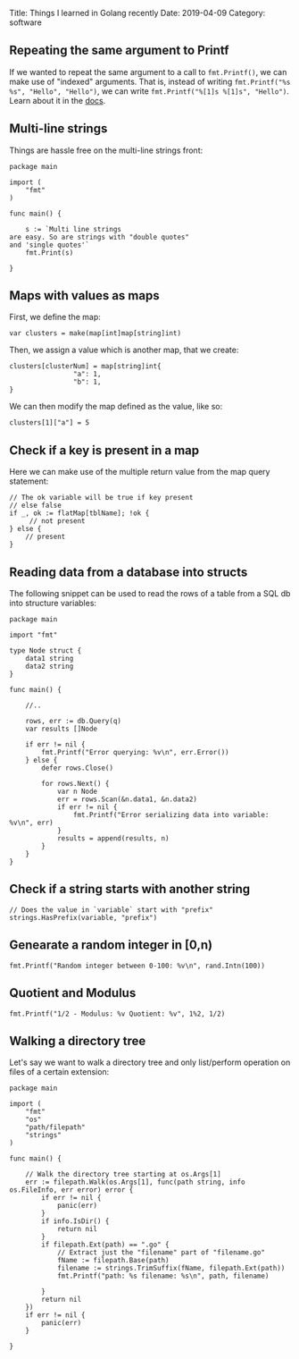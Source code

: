 Title: Things I learned in Golang recently
Date: 2019-04-09
Category: software

## Repeating the same argument to Printf

If we wanted to repeat the same argument to a call to `fmt.Printf()`, we can make use of "indexed" arguments.
That is, instead of writing `fmt.Printf("%s %s", "Hello", "Hello")`, we can write `fmt.Printf("%[1]s %[1]s", "Hello")`.
Learn about it in the [docs](https://golang.org/pkg/fmt/). 

## Multi-line strings

Things are hassle free on the multi-line strings front:

```
package main

import (
	"fmt"
)

func main() {

	s := `Multi line strings
are easy. So are strings with "double quotes"
and 'single quotes'`
	fmt.Print(s)

}

```


## Maps with values as maps

First, we define the map:

```
var clusters = make(map[int]map[string]int)
```


Then, we assign a value which is another map, that we create:

```
clusters[clusterNum] = map[string]int{
				"a": 1,
				"b": 1,
}

```

We can then modify the map defined as the value, like so:

```
clusters[1]["a"] = 5
```

## Check if a key is present in a map

Here we can make use of the multiple return value from the map query statement:

```
// The ok variable will be true if key present
// else false
if _, ok := flatMap[tblName]; !ok {
     // not present
} else {
    // present
}
```


## Reading data from a database into structs

The following snippet can be used to read the rows of a table from a SQL db into structure variables:

```
package main

import "fmt"

type Node struct {
	data1 string
	data2 string
}

func main() {

	//..

	rows, err := db.Query(q)
	var results []Node

	if err != nil {
		fmt.Printf("Error querying: %v\n", err.Error())
	} else {
		defer rows.Close()

		for rows.Next() {
			var n Node
			err = rows.Scan(&n.data1, &n.data2)
			if err != nil {
				fmt.Printf("Error serializing data into variable: %v\n", err)
			}
			results = append(results, n)
		}
	}
}

```

## Check if a string starts with another string

```
// Does the value in `variable` start with "prefix"
strings.HasPrefix(variable, "prefix")
```


## Genearate a random integer in [0,n)

```
fmt.Printf("Random integer between 0-100: %v\n", rand.Intn(100))
```

## Quotient and Modulus

```
fmt.Printf("1/2 - Modulus: %v Quotient: %v", 1%2, 1/2)
```


## Walking a directory tree

Let's say we want to walk a directory tree and only list/perform operation on files of a certain extension:

```
package main

import (
	"fmt"
	"os"
	"path/filepath"
	"strings"
)

func main() {

	// Walk the directory tree starting at os.Args[1]
	err := filepath.Walk(os.Args[1], func(path string, info os.FileInfo, err error) error {
		if err != nil {
			panic(err)
		}
		if info.IsDir() {
			return nil
		}
		if filepath.Ext(path) == ".go" {
			// Extract just the "filename" part of "filename.go"
			fName := filepath.Base(path)
			filename := strings.TrimSuffix(fName, filepath.Ext(path))
			fmt.Printf("path: %s filename: %s\n", path, filename)

		}
		return nil
	})
	if err != nil {
		panic(err)
	}

}

```
